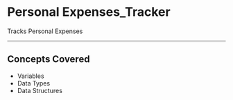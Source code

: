 # Personal Expenses_Tracker

Tracks Personal Expenses

---

## Concepts Covered

- Variables
- Data Types
- Data Structures

